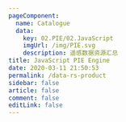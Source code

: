 ```yaml
---
pageComponent: 
  name: Catalogue
  data: 
    key: 02.PIE/02.JavaScript
    imgUrl: /img/PIE.svg
    description: 遥感数据资源汇总
title: JavaScript PIE Engine 
date: 2020-03-11 21:50:53
permalink: /data-rs-product
sidebar: false
article: false
comment: false
editLink: false
---
```

